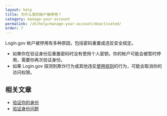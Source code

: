 ```yaml
---
layout: help
title: 为什么我的帐户被停用？
category: manage-your-account
permalink: /zh/help/manage-your-account/deactivated/
order: 7
---
```


Login.gov 帐户被停用有多种原因，包括密码重置或违反安全规定。

* 如果你在验证身份后重置密码时没有使用个人密钥，你的帐户可能会被暂时停用，需要你再次验证身份。
* 如果 Login.gov 探测到欺诈行为或其他违反[使用规则](/policy/rules-of-use/)的行为，可能会取消你的访问权限。

## 相关文章

* [验证你的身份](#)
* [验证身份问题](#)
